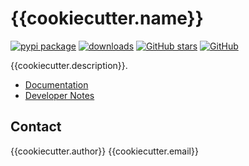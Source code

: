 # {{cookiecutter.name}}

[![pypi package](https://badge.fury.io/py/{{cookiecutter.name}}.svg)](https://pypi.org/project/{{cookiecutter.name}})
[![downloads](https://img.shields.io/pypi/dm/{{cookiecutter.name}}.svg)](https://pypistats.org/packages/{{cookiecutter.name}})
[![GitHub stars](https://img.shields.io/github/stars/{{cookiecutter.github_user}}/{{cookiecutter.name}}.svg)](https://github.com/{{cookiecutter.github_user}}/{{cookiecutter.name}}/stargazers)
[![GitHub](https://img.shields.io/github/license/{{cookiecutter.github_user}}/{{cookiecutter.name}}.svg)](https://github.com/{{cookiecutter.github_user}}/{{cookiecutter.name}}/blob/main/LICENSE)
  
{{cookiecutter.description}}.

* [Documentation](https://{{cookiecutter.github_user}}.github.io/{{cookiecutter.name}}/)
* [Developer Notes](https://github.com/{{cookiecutter.github_user}}/{{cookiecutter.name}}/blob/main/DEVELOPER.md)

## Contact

{{cookiecutter.author}} {{cookiecutter.email}}
